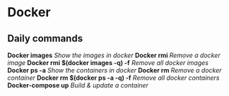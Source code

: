 # Docker


## Daily commands
**Docker images** *Show the images in docker*
**Docker rmi <imageID>** *Remove a docker image*
**Docker rmi $(docker images -q) -f** *Remove all docker images*
**Docker ps -a** *Show the containers in docker*
**Docker rm <containerID>** *Remove a docker container*
**Docker rm $(docker ps -a -q) -f** *Remove all docker containers*
**Docker-compose up** *Build & update a container*
